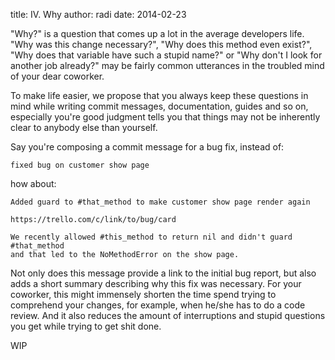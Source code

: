 title: IV. Why
author: radi
date: 2014-02-23

"Why?" is a question that comes up a lot in the average developers life. "Why was
this change necessary?", "Why does this method even exist?", "Why does that
variable have such a stupid name?" or "Why don't I look for another job already?"
may be fairly common utterances in the troubled mind of your dear coworker.

To make life easier, we propose that you always keep these questions in mind
while writing commit messages, documentation, guides and so on, especially you're good
judgment tells you that things may not be inherently clear to anybody else than
yourself.

Say you're composing a commit message for a bug fix, instead of:

```
fixed bug on customer show page
```

how about:

```
Added guard to #that_method to make customer show page render again

https://trello.com/c/link/to/bug/card

We recently allowed #this_method to return nil and didn't guard #that_method
and that led to the NoMethodError on the show page.
```

Not only does this message provide a link to the initial bug report, but also
adds a short summary describing why this fix was necessary. For your coworker,
this might immensely shorten the time spend trying to comprehend your changes,
for example, when he/she has to do a code review. And it also reduces the amount
  of interruptions and stupid questions you get while trying to get shit done.

WIP

